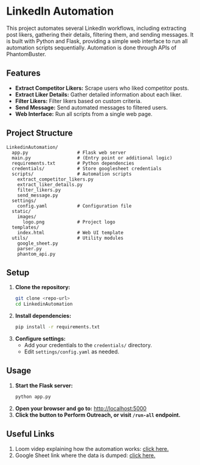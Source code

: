 # LinkedIn Automation

This project automates several LinkedIn workflows, including extracting post likers, gathering their details, filtering them, and sending messages. It is built with Python and Flask, providing a simple web interface to run all automation scripts sequentially. Automation is done through APIs of PhantomBuster.

## Features
- **Extract Competitor Likers:** Scrape users who liked competitor posts.
- **Extract Liker Details:** Gather detailed information about each liker.
- **Filter Likers:** Filter likers based on custom criteria.
- **Send Message:** Send automated messages to filtered users.
- **Web Interface:** Run all scripts from a single web page.

## Project Structure
```
LinkedinAutomation/
  app.py                  # Flask web server
  main.py                 # (Entry point or additional logic)
  requirements.txt        # Python dependencies
  credentials/            # Store googlesheet credentials
  scripts/                # Automation scripts
    extract_competitor_likers.py
    extract_liker_details.py
    filter_likers.py
    send_message.py
  settings/
    config.yaml           # Configuration file
  static/
    images/
      logo.png            # Project logo
  templates/
    index.html            # Web UI template
  utils/                  # Utility modules
    google_sheet.py
    parser.py
    phantom_api.py
```

## Setup
1. **Clone the repository:**
   ```bash
   git clone <repo-url>
   cd LinkedinAutomation
   ```
2. **Install dependencies:**
   ```bash
   pip install -r requirements.txt
   ```
3. **Configure settings:**
   - Add your credentials to the `credentials/` directory.
   - Edit `settings/config.yaml` as needed.

## Usage
1. **Start the Flask server:**
   ```bash
   python app.py
   ```
2. **Open your browser and go to:**
   [http://localhost:5000](http://localhost:5000)
3. **Click the button to Perform Outreach, or visit `/run-all` endpoint.**

## Useful Links
  1. Loom videp explaining how the automation works: [click here.](https://www.loom.com/share/0f9140a3d0954f9888d3cf6e8189f9aa?sid=57eae115-6174-4549-9531-d8a35ead4d11)
  2. Google Sheet link where the data is dumped: [click here.](https://docs.google.com/spreadsheets/d/14FSsN9YNEeA8vGrOP0TyLwnfV4Qom4tRDhqiU6qxLfI/edit?gid=539116565#gid=539116565)